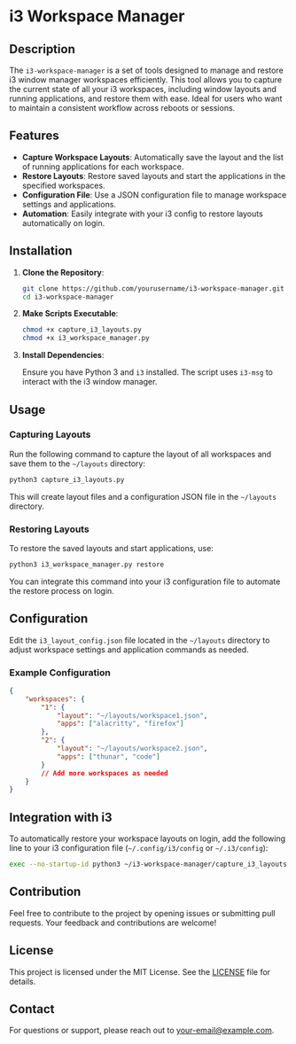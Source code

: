 # i3 Workspace Manager

## Description

The `i3-workspace-manager` is a set of tools designed to manage and restore i3 window manager workspaces efficiently. This tool allows you to capture the current state of all your i3 workspaces, including window layouts and running applications, and restore them with ease. Ideal for users who want to maintain a consistent workflow across reboots or sessions.

## Features

- **Capture Workspace Layouts**: Automatically save the layout and the list of running applications for each workspace.
- **Restore Layouts**: Restore saved layouts and start the applications in the specified workspaces.
- **Configuration File**: Use a JSON configuration file to manage workspace settings and applications.
- **Automation**: Easily integrate with your i3 config to restore layouts automatically on login.

## Installation

1. **Clone the Repository**:

    ```bash
    git clone https://github.com/yourusername/i3-workspace-manager.git
    cd i3-workspace-manager
    ```

2. **Make Scripts Executable**:

    ```bash
    chmod +x capture_i3_layouts.py
    chmod +x i3_workspace_manager.py
    ```

3. **Install Dependencies**:

    Ensure you have Python 3 and `i3` installed. The script uses `i3-msg` to interact with the i3 window manager.

## Usage

### Capturing Layouts

Run the following command to capture the layout of all workspaces and save them to the `~/layouts` directory:

```bash
python3 capture_i3_layouts.py
```

This will create layout files and a configuration JSON file in the `~/layouts` directory.

### Restoring Layouts

To restore the saved layouts and start applications, use:

```bash
python3 i3_workspace_manager.py restore
```

You can integrate this command into your i3 configuration file to automate the restore process on login.

## Configuration

Edit the `i3_layout_config.json` file located in the `~/layouts` directory to adjust workspace settings and application commands as needed.

### Example Configuration

```json
{
    "workspaces": {
        "1": {
            "layout": "~/layouts/workspace1.json",
            "apps": ["alacritty", "firefox"]
        },
        "2": {
            "layout": "~/layouts/workspace2.json",
            "apps": ["thunar", "code"]
        }
        // Add more workspaces as needed
    }
}
```

## Integration with i3

To automatically restore your workspace layouts on login, add the following line to your i3 configuration file (`~/.config/i3/config` or `~/.i3/config`):

```bash
exec --no-startup-id python3 ~/i3-workspace-manager/capture_i3_layouts.py && python3 ~/i3-workspace-manager/i3_workspace_manager.py restore
```

## Contribution

Feel free to contribute to the project by opening issues or submitting pull requests. Your feedback and contributions are welcome!

## License

This project is licensed under the MIT License. See the [LICENSE](LICENSE) file for details.

## Contact

For questions or support, please reach out to [your-email@example.com](mailto:rwc.webster@gmail.com).
